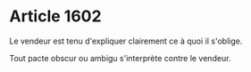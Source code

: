 # Article 1602

Le vendeur est tenu d'expliquer clairement ce à quoi il s'oblige.

Tout pacte obscur ou ambigu s'interprète contre le vendeur.
